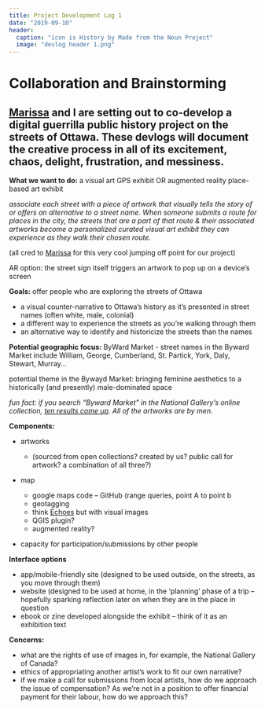 ```yaml
---
title: Project Development Log 1
date: "2019-09-10" 
header:
  caption: "icon is History by Made from the Noun Project"
  image: "devlog header 1.png"
--- 
```

# Collaboration and Brainstorming 
## [Marissa](https://marissafoley.netlify.com/) and I are setting out to co-develop a digital guerrilla public history project on the streets of Ottawa. These devlogs will document the creative process in all of its excitement, chaos, delight, frustration, and messiness.  

**What we want to do:**
a visual art GPS exhibit OR augmented reality place-based art exhibit 

*associate each street with a piece of artwork that visually tells the story of or offers an alternative to a street name. When someone submits a route for places in the city, the streets that are a part of that route & their associated artworks become a personalized curated visual art exhibit they can experience as they walk their chosen route.*

(all cred to [Marissa](https://marissafoley.netlify.com) for this very cool jumping off point for our project)

AR option: the street sign itself triggers an artwork to pop up on a device’s screen   

**Goals:** 
offer people who are exploring the streets of Ottawa 
- a visual counter-narrative to Ottawa’s history as it’s presented in street names (often white, male, colonial) 
- a different way to experience the streets as you’re walking through them
- an alternative way to identify and historicize the streets than the names 

**Potential geographic focus:** 
ByWard Market - street names in the Byward Market include William, George, Cumberland, St. Partick, York, Daly, Stewart, Murray… 

potential theme in the Bywayd Market: bringing feminine aesthetics to a historically (and presently) male-dominated space 

*fun fact: if you search “Byward Market” in the National Gallery’s online collection, [ten results come up](https://www.gallery.ca/collection/search-the-collection?search_api_views_fulltext=byward%20market%20&sort_by=search_api_relevance). All of the artworks are by men.* 

**Components:** 
- artworks 
  - (sourced from open collections? created by us? public call for artwork? a combination of all three?) 

- map 
    - google maps code – GitHub (range queries, point A to point b
    - geotagging 
     - think [Echoes](https://echoes.xyz/) but with visual images
     - QGIS plugin? 
    - augmented reality? 

- capacity for participation/submissions by other people

**Interface options**
- app/mobile-friendly site (designed to be used outside, on the streets, as you move through them)
- website (designed to be used at home, in the ‘planning’ phase of a trip – hopefully sparking reflection later on when they are in the place in question 
- ebook or zine developed alongside the exhibit – think of it as an exhibition text 

**Concerns:** 
- what are the rights of use of images in, for example, the National Gallery of Canada? 
- ethics of appropriating another artist’s work to fit our own narrative? 
- if we make a call for submissions from local artists, how do we approach the issue of compensation? As we’re not in a position to offer financial payment for their labour, how do we approach this? 
